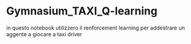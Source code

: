 # Gymnasium_TAXI_Q-learning
in questo notebook utilizzero il renforcement learning per addestrare un aggente a giocare a taxi driver 
